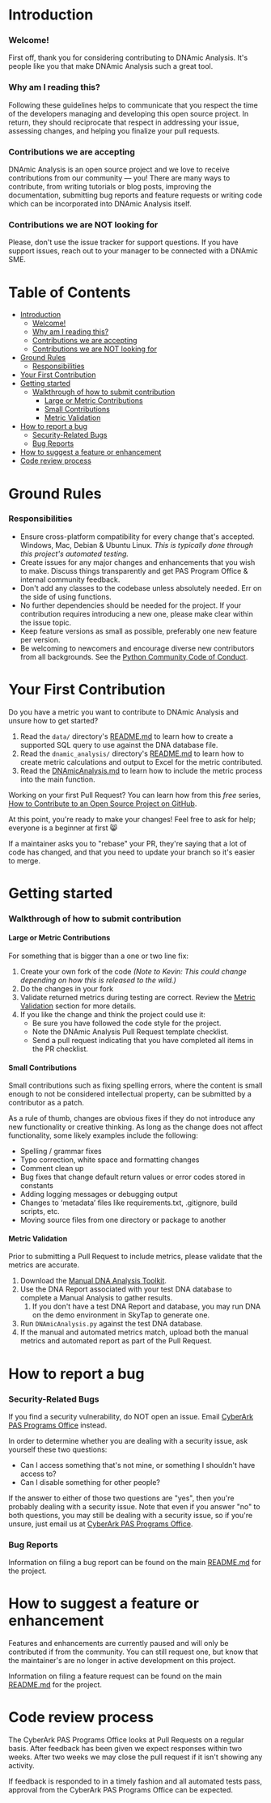 # Introduction

### Welcome!

First off, thank you for considering contributing to DNAmic Analysis. It's people like you that make DNAmic Analysis such a great tool.

### Why am I reading this?

Following these guidelines helps to communicate that you respect the time of the developers managing and developing this open source project. In return, they should reciprocate that respect in addressing your issue, assessing changes, and helping you finalize your pull requests.

### Contributions we are accepting

DNAmic Analysis is an open source project and we love to receive contributions from our community — you! There are many ways to contribute, from writing tutorials or blog posts, improving the documentation, submitting bug reports and feature requests or writing code which can be incorporated into DNAmic Analysis itself.

### Contributions we are NOT looking for

Please, don't use the issue tracker for support questions. If you have support issues, reach out to your manager to be connected with a DNAmic SME.

# Table of Contents <!-- omit in toc -->

- [Introduction](#introduction)
    - [Welcome!](#welcome)
    - [Why am I reading this?](#why-am-i-reading-this)
    - [Contributions we are accepting](#contributions-we-are-accepting)
    - [Contributions we are NOT looking for](#contributions-we-are-not-looking-for)
- [Ground Rules](#ground-rules)
    - [Responsibilities](#responsibilities)
- [Your First Contribution](#your-first-contribution)
- [Getting started](#getting-started)
    - [Walkthrough of how to submit contribution](#walkthrough-of-how-to-submit-contribution)
      - [Large or Metric Contributions](#large-or-metric-contributions)
      - [Small Contributions](#small-contributions)
      - [Metric Validation](#metric-validation)
- [How to report a bug](#how-to-report-a-bug)
    - [Security-Related Bugs](#security-related-bugs)
    - [Bug Reports](#bug-reports)
- [How to suggest a feature or enhancement](#how-to-suggest-a-feature-or-enhancement)
- [Code review process](#code-review-process)

# Ground Rules

### Responsibilities

* Ensure cross-platform compatibility for every change that's accepted. Windows, Mac, Debian & Ubuntu Linux. _This is typically done through this project's automated testing._
* Create issues for any major changes and enhancements that you wish to make. Discuss things transparently and get PAS Program Office & internal community feedback.
* Don't add any classes to the codebase unless absolutely needed. Err on the side of using functions.
* No further dependencies should be needed for the project. If your contribution requires introducing a new one, please make clear within the issue topic.
* Keep feature versions as small as possible, preferably one new feature per version.
* Be welcoming to newcomers and encourage diverse new contributors from all backgrounds. See the [Python Community Code of Conduct](https://www.python.org/psf/codeofconduct/).

# Your First Contribution

Do you have a metric you want to contribute to DNAmic Analysis and unsure how to get started?

1. Read the `data/` directory's [README.md](data/README.md) to learn how to create a supported SQL query to use against the DNA database file.
2. Read the `dnamic_analysis/` directory's [README.md](dnamic_analysis/README.md) to learn how to create metric calculations and output to Excel for the metric contributed.
3. Read the [DNAmicAnalysis.md]() to learn how to include the metric process into the main function.

Working on your first Pull Request? You can learn how from this *free* series, [How to Contribute to an Open Source Project on GitHub](https://egghead.io/series/how-to-contribute-to-an-open-source-project-on-github).

At this point, you're ready to make your changes! Feel free to ask for help; everyone is a beginner at first :smile_cat:

If a maintainer asks you to "rebase" your PR, they're saying that a lot of code has changed, and that you need to update your branch so it's easier to merge.

# Getting started

### Walkthrough of how to submit contribution

#### Large or Metric Contributions

For something that is bigger than a one or two line fix:

1. Create your own fork of the code _(Note to Kevin: This could change depending on how this is released to the wild.)_
2. Do the changes in your fork
3. Validate returned metrics during testing are correct. Review the [Metric Validation](#metric-validation) section for more details.
4. If you like the change and think the project could use it:
    * Be sure you have followed the code style for the project.
    * Note the DNAmic Analysis Pull Request template checklist.
    * Send a pull request indicating that you have completed all items in the PR checklist.

#### Small Contributions

Small contributions such as fixing spelling errors, where the content is small enough to not be considered intellectual property, can be submitted by a contributor as a patch.

As a rule of thumb, changes are obvious fixes if they do not introduce any new functionality or creative thinking. As long as the change does not affect functionality, some likely examples include the following:
* Spelling / grammar fixes
* Typo correction, white space and formatting changes
* Comment clean up
* Bug fixes that change default return values or error codes stored in constants
* Adding logging messages or debugging output
* Changes to ‘metadata’ files like requirements.txt, .gitignore, build scripts, etc.
* Moving source files from one directory or package to another

#### Metric Validation

Prior to submitting a Pull Request to include metrics, please validate that the metrics are accurate.

1. Download the [Manual DNA Analysis Toolkit](https://cyberark365.sharepoint.com/:f:/s/PASProgramsOffice/Eh_tR51LtrdPlC27AhEYiXQB0CxXMDFn6z0CqZLxMnoRNA?e=JrBOb1).
2. Use the DNA Report associated with your test DNA database to complete a Manual Analysis to gather results.
   1. If you don't have a test DNA Report and database, you may run DNA on the demo environment in SkyTap to generate one.
3. Run `DNAmicAnalysis.py` against the test DNA database.
4. If the manual and automated metrics match, upload both the manual metrics and automated report as part of the Pull Request.

# How to report a bug

### Security-Related Bugs

If you find a security vulnerability, do NOT open an issue. Email [CyberArk PAS Programs Office](mailto:PASProgramsOffice@cyberark.com?Subject=DNAmic+Analysis+Security+Related+Bug+Identified) instead.

In order to determine whether you are dealing with a security issue, ask yourself these two questions:
* Can I access something that's not mine, or something I shouldn't have access to?
* Can I disable something for other people?

If the answer to either of those two questions are "yes", then you're probably dealing with a security issue. Note that even if you answer "no" to both questions, you may still be dealing with a security issue, so if you're unsure, just email us at [CyberArk PAS Programs Office](mailto:PASProgramsOffice@cyberark.com?Subject=DNAmic+Analysis+Security+Related+Bug+Identified).

### Bug Reports

Information on filing a bug report can be found on the main [README.md](README.md#issues--feature-requests) for the project.

# How to suggest a feature or enhancement

Features and enhancements are currently paused and will only be contributed if from the community.  You can still request one, but know that the maintainer's are no longer in active development on this project.

Information on filing a feature request can be found on the main [README.md](README.md#issues--feature-requests) for the project.

# Code review process

The CyberArk PAS Programs Office looks at Pull Requests on a regular basis. After feedback has been given we expect responses within two weeks. After two weeks we may close the pull request if it isn't showing any activity.

If feedback is responded to in a timely fashion and all automated tests pass, approval from the CyberArk PAS Programs Office can be expected.
